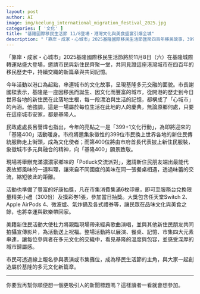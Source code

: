 ```yaml
---
layout: post
author: AI
image: img/keelung_international_migration_festival_2025.jpg
categories: [ '文化' ]
title: "基隆國際移民生活節 11/8登場・港灣文化與美食盛宴引爆全城"  
description: "「靠岸・成家・心城市」2025基隆國際移民生活節匯聚四百年移民故事，399+1文化行動、Potluck交流派對、音樂展演與市集抽獎，全城同慶多元融合新篇章"  "
---
```

「靠岸・成家・心城市」2025基隆國際移民生活節將於11月8日（六）在基隆城際轉運站盛大登場，邀請市民與新住民齊聚一堂，共同見證這座港灣城市在四百年的移民歷史中，持續交織的新篇章與共同記憶。  

今年活動以港口為起點，串連城市的文化故事，呈現基隆多元交融的面貌。市長謝國樑表示，基隆是一座因移民而誕生、因文化而豐富的城市，從開港的歷史到今日世界各地的新住民在此落地生根，每一段漂泊與生活的記憶，都構成了「心城市」的內涵。他強調，這是一場屬於每位生活在此地的人的慶典，無論原鄉何處，只要在這座城市安家，都是基隆人。  

民政處處長呂謦煒也指出，今年的亮點之一是「399+1文化行動」，為即將迎來的「基隆400」活動暖身。市府將邀集象徵性的399位市民換上世界各地的新住民傳統服飾走上街頭，成為文化使者；而第400位將由市府首長代表披上新住民服裝，象徵城市多元與融合的精神，向「基隆400」願景致敬。  

現場將舉辦充滿濃濃家鄉味的「Potluck交流派對」，邀請新住民朋友端出最能代表故鄉風味的一道料理，讓來自不同國度的美味在同一張餐桌相遇，透過味蕾的交流，縮短彼此的距離。  

活動也準備了豐富的好康抽獎，凡在市集消費集滿6枚印章，即可至服務台兌換限量精美小禮（300份）及摸彩券1張，參加當日抽獎。大獎包含任天堂Switch 2、Apple AirPods 4、微波爐、氣炸鍋及各式禮券等，讓民眾在品味文化與美食之餘，也將幸運與歡樂帶回家。  

美籍新住民活動大使杜力將親臨現場帶來經典歌曲演唱，並與其他新住民朋友共同拍攝宣傳影片，為活動送上祝福。整場活動將以展演、餐桌、記憶、市集四大元素串連，讓每位參與者在多元文化的交織中，看見基隆的溫度與包容，並感受深厚的城市歸屬感。  

市民可透過線上報名參與表演或市集攤位，成為移民生活節的主角，與大家一起創造屬於基隆的多元文化新篇章。  

---

你要我再幫你順便想一個更吸引人的新聞標題嗎？這樣讀者一看就會想參加。